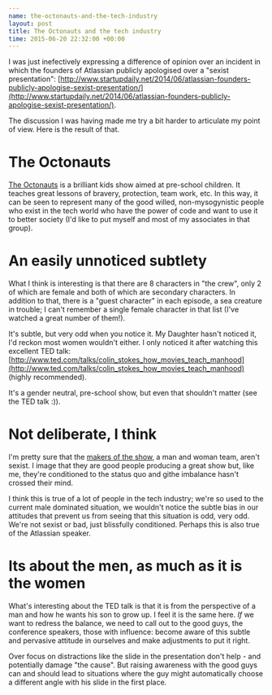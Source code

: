 ```yaml
--- 
name: the-octonauts-and-the-tech-industry
layout: post
title: The Octonauts and the tech industry
time: 2015-06-20 22:32:00 +00:00
---
```


I was just inefectively expressing a difference of opinion over an incident in which the founders of Atlassian publicly apologised over a "sexist presentation": [http://www.startupdaily.net/2014/06/atlassian-founders-publicly-apologise-sexist-presentation/](http://www.startupdaily.net/2014/06/atlassian-founders-publicly-apologise-sexist-presentation/).

The discussion I was having made me try a bit harder to articulate my point of view. Here is the result of that.<!--more-->

# The Octonauts

[The Octonauts](http://www.octonauts.com/) is a brilliant kids show aimed at pre-school children. It teaches great lessons of bravery, protection, team work, etc. In this way, it can be seen to represent many of the good willed, non-mysogynistic people who exist in the tech world who have the power of code and want to use it to better society (I'd like to put myself and most of my associates in that group).

# An easily unnoticed subtlety

What I think is interesting is that there are 8 characters in "the crew", only 2 of which are female and both of which are secondary characters. In addition to that, there is a "guest character" in each episode, a sea creature in trouble; I can't remember a single female character in that list (I've watched a great number of them!).

It's subtle, but very odd when you notice it. My Daughter hasn't noticed it, I'd reckon most women wouldn't either. I only noticed it after watching this excellent TED talk: [http://www.ted.com/talks/colin_stokes_how_movies_teach_manhood](http://www.ted.com/talks/colin_stokes_how_movies_teach_manhood) (highly recommended).

It's a gender neutral, pre-school show, but even that shouldn't matter (see the TED talk :)).

# Not deliberate, I think

I'm pretty sure that the [makers of the show](http://www.octonauts.com/meomi.html), a man and woman team, aren't sexist. I image that they are good people producing a great show but, like me, they're conditioned to the status quo and githe imbalance hasn't crossed their mind.

I think this is true of a lot of people in the tech industry; we're so used to the current male dominated situation, we wouldn't notice the subtle bias in our attitudes that prevent us from seeing that this situation is odd, very odd. We're not sexist or bad, just blissfully conditioned. Perhaps this is also true of the Atlassian speaker.

# Its about the men, as much as it is the women

What's interesting about the TED talk is that it is from the perspective of a man and how he wants his son to grow up. I feel it is the same here. *If* we want to redress the balance, we need to call out to the good guys, the conference speakers, those with influence: become aware of this subtle and pervasive attitude in ourselves and make adjustments to put it right.

Over focus on distractions like the slide in the presentation don't help - and potentially damage "the cause". But raising awareness with the good guys can and should lead to situations where the guy might automatically choose a different angle with his slide in the first place.
